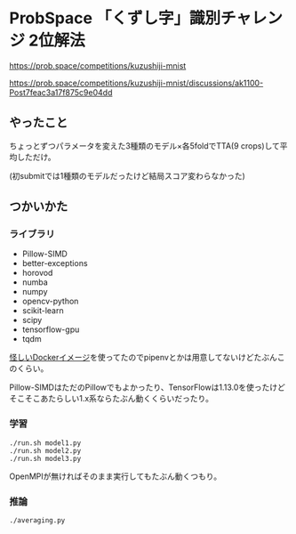 # ProbSpace 「くずし字」識別チャレンジ 2位解法

<https://prob.space/competitions/kuzushiji-mnist>

<https://prob.space/competitions/kuzushiji-mnist/discussions/ak1100-Post7feac3a17f875c9e04dd>

## やったこと

ちょっとずつパラメータを変えた3種類のモデル×各5foldでTTA(9 crops)して平均しただけ。

(初submitでは1種類のモデルだったけど結局スコア変わらなかった)

## つかいかた

### ライブラリ

- Pillow-SIMD
- better-exceptions
- horovod
- numba
- numpy
- opencv-python
- scikit-learn
- scipy
- tensorflow-gpu
- tqdm

[怪しいDockerイメージ](https://github.com/ak110/dl_allinone)を使ってたのでpipenvとかは用意してないけどたぶんこのくらい。

Pillow-SIMDはただのPillowでもよかったり、TensorFlowは1.13.0を使ったけどそこそこあたらしい1.x系ならたぶん動くくらいだったり。

### 学習

    ./run.sh model1.py
    ./run.sh model2.py
    ./run.sh model3.py

OpenMPIが無ければそのまま実行してもたぶん動くつもり。

### 推論

    ./averaging.py


